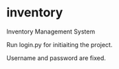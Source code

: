 # inventory

Inventory Management System

Run login.py for initiaiting the project.

Username and password are fixed.
